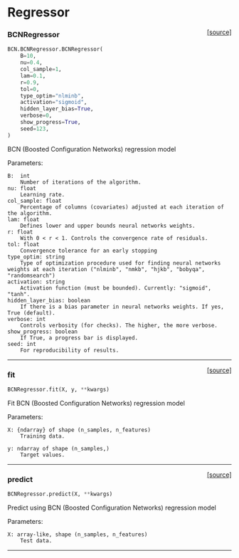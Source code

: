# Regressor

<span style="float:right;">[[source]](https://github.com/Techtonique/bcn_python/blob/main/BCN/BCNRegressor.py#L47)</span>

### BCNRegressor


```python
BCN.BCNRegressor.BCNRegressor(
    B=10,
    nu=0.4,
    col_sample=1,
    lam=0.1,
    r=0.9,
    tol=0,
    type_optim="nlminb",
    activation="sigmoid",
    hidden_layer_bias=True,
    verbose=0,
    show_progress=True,
    seed=123,
)
```


BCN (Boosted Configuration Networks) regression model

Parameters:

    B:  int
        Number of iterations of the algorithm.  
    nu: float
        Learning rate.
    col_sample: float
        Percentage of columns (covariates) adjusted at each iteration of the algorithm.
    lam: float
        Defines lower and upper bounds neural networks weights.
    r: float
        With 0 < r < 1. Controls the convergence rate of residuals.
    tol: float
        Convergence tolerance for an early stopping
    type_optim: string
        Type of optimization procedure used for finding neural networks weights at each iteration ("nlminb", "nmkb", "hjkb", "bobyqa", "randomsearch")
    activation: string
        Activation function (must be bounded). Currently: "sigmoid", "tanh".
    hidden_layer_bias: boolean
        If there is a bias parameter in neural networks weights. If yes, True (default). 
    verbose: int
        Controls verbosity (for checks). The higher, the more verbose.
    show_progress: boolean
        If True, a progress bar is displayed.
    seed: int
        For reproducibility of results.


----

<span style="float:right;">[[source]](https://github.com/Techtonique/bcn_python/blob/main/BCN/BCNRegressor.py#L104)</span>

### fit


```python
BCNRegressor.fit(X, y, **kwargs)
```


Fit BCN (Boosted Configuration Networks) regression model

Parameters:

    X: {ndarray} of shape (n_samples, n_features)
        Training data.

    y: ndarray of shape (n_samples,) 
        Target values.


----

<span style="float:right;">[[source]](https://github.com/Techtonique/bcn_python/blob/main/BCN/BCNRegressor.py#L134)</span>

### predict


```python
BCNRegressor.predict(X, **kwargs)
```


Predict using BCN (Boosted Configuration Networks) regression model

Parameters:

    X: array-like, shape (n_samples, n_features)
        Test data.


----

